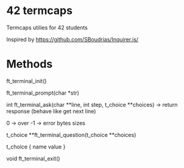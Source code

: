 # 42 termcaps

Termcaps utilies for 42 students

Inspired by https://github.com/SBoudrias/Inquirer.js/

# Methods

ft_terminal_init()

ft_terminal_prompt(char *str)

int ft_terminal_ask(char **line, int step, t_choice **choices) -> return response (behave like get next line)

0 -> over
-1 -> error
bytes sizes

t_choice **ft_terminal_question(t_choice **choices)

t_choice
{
name
value
}


void ft_terminal_exit()


